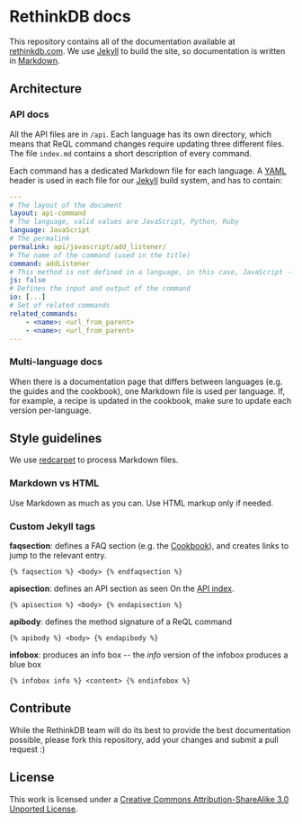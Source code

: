 # RethinkDB docs #

This repository contains all of the documentation available at [rethinkdb.com](http://www.rethinkdb.com). 
We use [Jekyll](http://jekyllrb.com/) to build the site, so documentation is written in [Markdown](http://whatismarkdown.com/).

## Architecture ##

### API docs ###
All the API files are in `/api`. Each language has its own directory, which means that ReQL command changes require updating three different files. The file `index.md` contains a short description of every command.

Each command has a dedicated Markdown file for each language. A [YAML](http://yaml.org/)
header is used in each file for our [Jekyll](http://jekyllrb.com/) build system, and has to contain:
```yaml
---
# The layout of the document
layout: api-command
# The language, valid values are JavaScript, Python, Ruby
language: JavaScript
# The permalink
permalink: api/javascript/add_listener/
# The name of the command (used in the title)
command: addListener
# This method is not defined in a language, in this case, JavaScript -- (valid keys are js, py, rb) -- optional
js: false
# Defines the input and output of the command
io: [...]
# Set of related commands
related_commands:
    - <name>: <url_from_parent>
    - <name>: <url_from_parent>
---
```

### Multi-language docs ###

When there is a documentation page that differs between languages (e.g. the guides and the cookbook), one Markdown 
file is used per language. If, for example, a recipe is updated in the cookbook, make sure to update each version per-language.

## Style guidelines ##
We use [redcarpet](https://github.com/vmg/redcarpet) to process Markdown files.


### Markdown vs HTML ###
Use Markdown as much as you can. Use HTML markup only if needed.

### Custom Jekyll tags ###
__faqsection__: defines a FAQ section (e.g. the [Cookbook](http://rethinkdb.com/docs/cookbook/javascript/)),
and creates links to jump to the relevant entry.
```
{% faqsection %} <body> {% endfaqsection %}
```


__apisection__: defines an API section as seen On the [API index](http://rethinkdb.com/api/javascript).
```
{% apisection %} <body> {% endapisection %}
```

__apibody__: defines the method signature of a ReQL command
```
{% apibody %} <body> {% endapibody %}
```

__infobox__: produces an info box -- the _info_ version of the infobox produces a blue box
```
{% infobox info %} <content> {% endinfobox %}
```

## Contribute ##

While the RethinkDB team will do its best to provide the best documentation possible, 
please fork this repository, add your changes and submit a pull request :)

## License ##

This work is licensed under a [Creative Commons Attribution-ShareAlike 3.0 Unported License](http://creativecommons.org/licenses/by-sa/3.0/).




